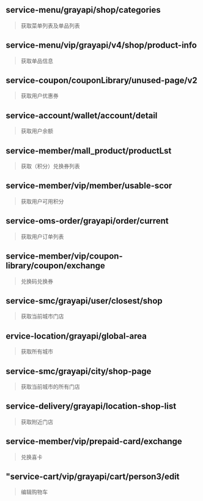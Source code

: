 
## service-menu/grayapi/shop/categories
> 获取菜单列表及单品列表

## service-menu/vip/grayapi/v4/shop/product-info
> 获取单品信息

## service-coupon/couponLibrary/unused-page/v2
> 获取用户优惠券

## service-account/wallet/account/detail
> 获取用户余额

## service-member/mall_product/productLst
> 获取（积分）兑换券列表

## service-member/vip/member/usable-scor
> 获取用户可用积分

## service-oms-order/grayapi/order/current
> 获取用户订单列表

## service-member/vip/coupon-library/coupon/exchange
> 兑换码兑换券

## service-smc/grayapi/user/closest/shop
> 获取当前城市门店

## ervice-location/grayapi/global-area
> 获取所有城市

## service-smc/grayapi/city/shop-page
> 获取当前城市的所有门店

## service-delivery/grayapi/location-shop-list
> 获取附近门店

## service-member/vip/prepaid-card/exchange
> 兑换喜卡

## "service-cart/vip/grayapi/cart/person3/edit
> 编辑购物车



